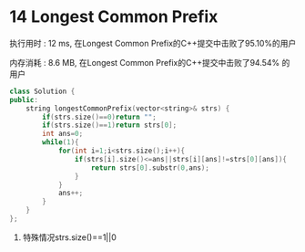 # 14 Longest Common Prefix

执行用时 : 12 ms, 在Longest Common Prefix的C++提交中击败了95.10%的用户

内存消耗 : 8.6 MB, 在Longest Common Prefix的C++提交中击败了94.54% 的用户

```c++
class Solution {
public:
    string longestCommonPrefix(vector<string>& strs) {
        if(strs.size()==0)return "";
        if(strs.size()==1)return strs[0];
        int ans=0;
        while(1){
            for(int i=1;i<strs.size();i++){
                if(strs[i].size()<=ans||strs[i][ans]!=strs[0][ans]){
                    return strs[0].substr(0,ans);
                }
            }
            ans++;
        }
    }
};
```

1. 特殊情况strs.size()==1||0

